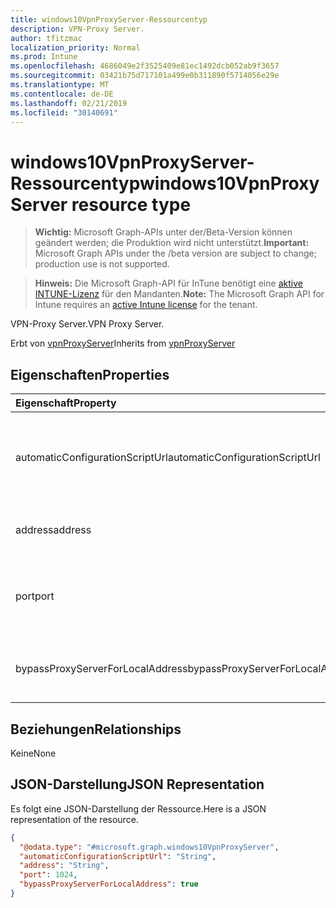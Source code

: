 ```yaml
---
title: windows10VpnProxyServer-Ressourcentyp
description: VPN-Proxy Server.
author: tfitzmac
localization_priority: Normal
ms.prod: Intune
ms.openlocfilehash: 4686049e2f3525409e81ec1492dcb052ab9f3657
ms.sourcegitcommit: 03421b75d717101a499e0b311890f5714056e29e
ms.translationtype: MT
ms.contentlocale: de-DE
ms.lasthandoff: 02/21/2019
ms.locfileid: "30140691"
---
```

# <a name="windows10vpnproxyserver-resource-type"></a><span data-ttu-id="5363d-103">windows10VpnProxyServer-Ressourcentyp</span><span class="sxs-lookup"><span data-stu-id="5363d-103">windows10VpnProxyServer resource type</span></span>

> <span data-ttu-id="5363d-104">**Wichtig:** Microsoft Graph-APIs unter der/Beta-Version können geändert werden; die Produktion wird nicht unterstützt.</span><span class="sxs-lookup"><span data-stu-id="5363d-104">**Important:** Microsoft Graph APIs under the /beta version are subject to change; production use is not supported.</span></span>

> <span data-ttu-id="5363d-105">**Hinweis:** Die Microsoft Graph-API für InTune benötigt eine [aktive INTUNE-Lizenz](https://go.microsoft.com/fwlink/?linkid=839381) für den Mandanten.</span><span class="sxs-lookup"><span data-stu-id="5363d-105">**Note:** The Microsoft Graph API for Intune requires an [active Intune license](https://go.microsoft.com/fwlink/?linkid=839381) for the tenant.</span></span>

<span data-ttu-id="5363d-106">VPN-Proxy Server.</span><span class="sxs-lookup"><span data-stu-id="5363d-106">VPN Proxy Server.</span></span>


<span data-ttu-id="5363d-107">Erbt von [vpnProxyServer](../resources/intune-deviceconfig-vpnproxyserver.md)</span><span class="sxs-lookup"><span data-stu-id="5363d-107">Inherits from [vpnProxyServer](../resources/intune-deviceconfig-vpnproxyserver.md)</span></span>

## <a name="properties"></a><span data-ttu-id="5363d-108">Eigenschaften</span><span class="sxs-lookup"><span data-stu-id="5363d-108">Properties</span></span>
|<span data-ttu-id="5363d-109">Eigenschaft</span><span class="sxs-lookup"><span data-stu-id="5363d-109">Property</span></span>|<span data-ttu-id="5363d-110">Typ</span><span class="sxs-lookup"><span data-stu-id="5363d-110">Type</span></span>|<span data-ttu-id="5363d-111">Beschreibung</span><span class="sxs-lookup"><span data-stu-id="5363d-111">Description</span></span>|
|:---|:---|:---|
|<span data-ttu-id="5363d-112">automaticConfigurationScriptUrl</span><span class="sxs-lookup"><span data-stu-id="5363d-112">automaticConfigurationScriptUrl</span></span>|<span data-ttu-id="5363d-113">Zeichenfolge</span><span class="sxs-lookup"><span data-stu-id="5363d-113">String</span></span>|<span data-ttu-id="5363d-114">URL des automatischen Konfigurationsskripts des Proxys.</span><span class="sxs-lookup"><span data-stu-id="5363d-114">Proxy's automatic configuration script url.</span></span> <span data-ttu-id="5363d-115">Geerbt von [vpnProxyServer](../resources/intune-deviceconfig-vpnproxyserver.md)</span><span class="sxs-lookup"><span data-stu-id="5363d-115">Inherited from [vpnProxyServer](../resources/intune-deviceconfig-vpnproxyserver.md)</span></span>|
|<span data-ttu-id="5363d-116">address</span><span class="sxs-lookup"><span data-stu-id="5363d-116">address</span></span>|<span data-ttu-id="5363d-117">Zeichenfolge</span><span class="sxs-lookup"><span data-stu-id="5363d-117">String</span></span>|<span data-ttu-id="5363d-118">Adresse.</span><span class="sxs-lookup"><span data-stu-id="5363d-118">Address.</span></span> <span data-ttu-id="5363d-119">Geerbt von [vpnProxyServer](../resources/intune-deviceconfig-vpnproxyserver.md)</span><span class="sxs-lookup"><span data-stu-id="5363d-119">Inherited from [vpnProxyServer](../resources/intune-deviceconfig-vpnproxyserver.md)</span></span>|
|<span data-ttu-id="5363d-120">port</span><span class="sxs-lookup"><span data-stu-id="5363d-120">port</span></span>|<span data-ttu-id="5363d-121">Int32</span><span class="sxs-lookup"><span data-stu-id="5363d-121">Int32</span></span>|<span data-ttu-id="5363d-122">Port.</span><span class="sxs-lookup"><span data-stu-id="5363d-122">Port.</span></span> <span data-ttu-id="5363d-123">Gültige Werte 0 bis 65535 geerbt von [vpnProxyServer](../resources/intune-deviceconfig-vpnproxyserver.md)</span><span class="sxs-lookup"><span data-stu-id="5363d-123">Valid values 0 to 65535 Inherited from [vpnProxyServer](../resources/intune-deviceconfig-vpnproxyserver.md)</span></span>|
|<span data-ttu-id="5363d-124">bypassProxyServerForLocalAddress</span><span class="sxs-lookup"><span data-stu-id="5363d-124">bypassProxyServerForLocalAddress</span></span>|<span data-ttu-id="5363d-125">Boolean</span><span class="sxs-lookup"><span data-stu-id="5363d-125">Boolean</span></span>|<span data-ttu-id="5363d-126">Umgehen des Proxyservers für die lokale Adresse.</span><span class="sxs-lookup"><span data-stu-id="5363d-126">Bypass proxy server for local address.</span></span>|

## <a name="relationships"></a><span data-ttu-id="5363d-127">Beziehungen</span><span class="sxs-lookup"><span data-stu-id="5363d-127">Relationships</span></span>
<span data-ttu-id="5363d-128">Keine</span><span class="sxs-lookup"><span data-stu-id="5363d-128">None</span></span>

## <a name="json-representation"></a><span data-ttu-id="5363d-129">JSON-Darstellung</span><span class="sxs-lookup"><span data-stu-id="5363d-129">JSON Representation</span></span>
<span data-ttu-id="5363d-130">Es folgt eine JSON-Darstellung der Ressource.</span><span class="sxs-lookup"><span data-stu-id="5363d-130">Here is a JSON representation of the resource.</span></span>
<!-- {
  "blockType": "resource",
  "@odata.type": "microsoft.graph.windows10VpnProxyServer"
}
-->
``` json
{
  "@odata.type": "#microsoft.graph.windows10VpnProxyServer",
  "automaticConfigurationScriptUrl": "String",
  "address": "String",
  "port": 1024,
  "bypassProxyServerForLocalAddress": true
}
```




